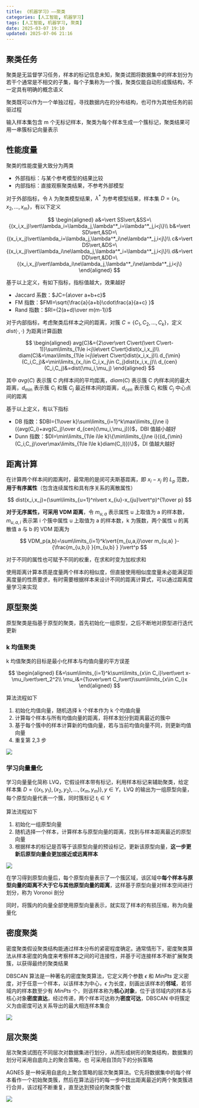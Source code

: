 ```yaml
---
title: 《机器学习》——聚类
categories: [人工智能, 机器学习]
tags: [人工智能, 机器学习, 聚类]
date: 2025-03-07 19:10
updated: 2025-07-06 21:16
---
```

## 聚类任务

聚类是无监督学习任务，样本的标记信息未知，聚类试图将数据集中的样本划分为若干个通常是不相交的子集，每个子集称为一个簇，聚类仅能自动形成簇结构，不一定具有明确的概念语义

聚类既可以作为一个单独过程，寻找数据内在的分布结构，也可作为其他任务的前驱过程

输入样本集包含 m 个无标记样本，聚类为每个样本生成一个簇标记，聚类结果可用一串簇标记向量表示

## 性能度量

聚类的性能度量大致分为两类

- 外部指标：与某个参考模型的结果比较
- 内部指标：直接观察聚类结果，不参考外部模型

对于外部指标，令 $\lambda$ 为聚类模型结果，$\lambda^*$ 为参考模型结果，样本集 $D=\{x_1,x_2,...,x_m\}$，有以下定义

$$
\begin{aligned}
a&=\vert SS\vert,&SS=\{(x_i,x_j)\vert\lambda_i=\lambda_j,\lambda^*_i=\lambda^*_j,i<j\}\\
b&=\vert SD\vert,&SD=\{(x_i,x_j)\vert\lambda_i=\lambda_j,\lambda^*_i\ne\lambda^*_j,i<j\}\\
c&=\vert DS\vert,&DS=\{(x_i,x_j)\vert\lambda_i\ne\lambda_j,\lambda^*_i=\lambda^*_j,i<j\}\\
d&=\vert DD\vert,&DD=\{(x_i,x_j)\vert\lambda_i\ne\lambda_j,\lambda^*_i\ne\lambda^*_j,i<j\}
\end{aligned}
$$

基于以上定义，有如下指标，指标值越大，效果越好

- Jaccard 系数：$JC={a\over a+b+c}$
- FM 指数：$FMI=\sqrt{\frac{a}{a+b}\cdot\frac{a}{a+c} }$
- Rand 指数：$RI={2(a+d)\over m(m-1)}$

对于内部指标，考虑聚类后样本之间的距离，对簇 $C=\{C_1,C_2,...,C_k\}$，定义 $dist(\cdot,\cdot)$ 为距离计算函数

$$
\begin{aligned}
avg(C)&={2\over\vert C\vert(\vert C\vert-1)}\sum\limits_{1\le i<j\le\vert C\vert}dist(x_i,x_j)\\
diam(C)&=\max\limits_{1\le i<j\le\vert C\vert}dist(x_i,x_j)\\
d_{\min}(C_i,C_j)&=\min\limits_{x_i\in C_i,x_j\in C_j}dist(x_i,x_j)\\
d_{cen}(C_i,C_j)&=dist(\mu_i,\mu_j)
\end{aligned}
$$

其中 $avg(C)$ 表示簇 C 内样本间的平均距离，$diam(C)$ 表示簇 C 内样本间的最大距离，$d_\min$ 表示簇 $C_i$ 和簇 $C_j$ 最近样本间的距离，$d_{cen}$ 表示簇 $C_i$ 和簇 $C_j$ 中心点间的距离

基于以上定义，有以下指标

- DB 指数：$DBI={1\over k}\sum\limits_{i=1}^k\max\limits_{j\ne i}({avg(C_i)+avg(C_j)\over d_{cen}(\mu_i,\mu_j)})$，DBI 值越小越好
- Dunn 指数：$DI=\min\limits_{1\le i\le k}\{\min\limits_{j\ne i}({d_{\min}(C_i,C_j)\over\max\limits_{1\le l\le k}diam(C_l)})\}$，DI 值越大越好

## 距离计算

在计算两个样本间的距离时，最常用的是闵可夫斯基距离，即 $x_i-x_j$ 的 $L_p$ 范数，**用于有序属性**（包含连续属性和具有序关系的离散属性）

$$
dist(x_i,x_j)=(\sum\limits_{u=1}^n\vert x_{iu}-x_{ju}\vert^p)^{1\over p}
$$

**对于无序属性，可采用 VDM 距离**，令 $m_{u,a}$ 表示属性 u 上取值为 a 的样本数，$m_{u,a,i}$ 表示第 i 个簇中属性 u 上取值为 a 的样本数，k 为簇数，两个属性 u 的离散值 a 与 b 的 VDM 距离为

$$
VDM_p(a,b)=\sum\limits_{i=1}^k\vert{m_{u,a,i}\over m_{u,a} }-{\frac{m_{u,b,i} }{m_{u,b} } }\vert^p
$$

对于不同的属性也可赋予不同的权重，在求和时变为加权求和

使用距离计算本质是度量两个样本的相似度，但直接使用相似度度量未必能满足距离度量的性质要求，有时需要根据样本来设计不同的距离计算式，可以通过距离度量学习来实现

## 原型聚类

原型聚类是指基于原型的聚类，首先初始化一组原型，之后不断地对原型进行迭代更新

### k 均值聚类

k 均值聚类的目标是最小化样本与均值向量的平方误差

$$
\begin{aligned}
E&=\sum\limits_{i=1}^k\sum\limits_{x\in C_i}\vert\vert x-\mu_i\vert\vert_2^2\\
\mu_i&={1\over\vert C_i\vert}\sum\limits_{x\in C_i}x
\end{aligned}
$$

算法流程如下

1. 初始化均值向量，随机选择 k 个样本作为 k 个均值向量
2. 计算每个样本与所有均值向量的距离，将样本划分到距离最近的簇中
3. 基于每个簇中的样本计算新的均值向量，若与当前均值向量不同，则更新均值向量
4. 重复第 2,3 步

![](ml-聚类-1751805960045.png)

### 学习向量量化

学习向量量化简称 LVQ，它假设样本带有标记，利用样本标记来辅助聚类，给定样本集 $D=\{(x_1,y_1),(x_2,y_2),...,(x_m,y_m)\},y\in\Upsilon$，LVQ 的输出为一组原型向量，每个原型向量代表一个簇，同时簇标记 $t_i\in\Upsilon$

算法流程如下

1. 初始化一组原型向量
2. 随机选择一个样本，计算样本与原型向量的距离，找到与样本距离最近的原型向量
3. 根据样本的标记是否等于该原型向量的预设标记，更新该原型向量，**这一步更新后原型向量会更加接近或远离样本**

![](ml-聚类-1751805972046.png)

在学习得到原型向量后，每个原型向量表示了一个簇区域，该区域中**每个样本与原型向量的距离不大于它与其他原型向量的距离**，这样基于原型向量对样本空间进行划分，称为 Voronoi 剖分

同时，将簇内的向量全部使用原型向量表示，就实现了样本的有损压缩，称为向量量化

## 密度聚类

密度聚类假设聚类结构能通过样本分布的紧密程度确定。通常情形下，密度聚类算法从样本密度的角度来考察样本之间的可连接性，并基于可连接样本不断扩展聚类簇，以获得最终的聚类结果

DBSCAN 算法是一种著名的密度聚类算法，它定义两个参数 $\epsilon$ 和 $MinPts$ 定义密度，对于任意一个样本，以该样本为中心，$\epsilon$ 为长度，刻画出该样本的**邻域**，若邻域内的样本数至少有 $MinPts$ 个，则该样本称为**核心对象**，位于该邻域内的样本与核心对象**密度直达**，经过传递，两个样本可达称为**密度可达**，DBSCAN 中将簇定义为由密度可达关系导出的最大相连样本集合

![](ml-聚类-1751805981582.png)

## 层次聚类

层次聚类试图在不同层次对数据集进行划分，从而形成树形的聚类结构，数据集的划分可采用自底向上的聚合策略，也 可采用自顶向下的分拆策略

AGNES 是一种采用自底向上聚合策略的层次聚类算法。它先将数据集中的每个样本看作一个初始聚类簇，然后在算法运行的每一步中找出距离最近的两个聚类簇进行合并，该过程不断重复，直至达到预设的聚类簇个数

![](ml-聚类-1751805991697.png)

